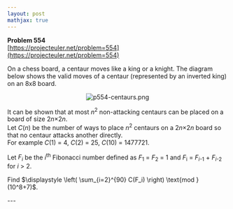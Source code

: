 ```yaml
---
layout: post
mathjax: true
---
```

**Problem 554**  
[https://projecteuler.net/problem=554](https://projecteuler.net/problem=554)

<p>On a chess board, a centaur moves like a king or a knight. The diagram below shows the valid moves of a centaur (represented by an inverted king) on an 8x8 board.</p>

<div align="center"><img src="https://projecteuler.net/project/images/p554-centaurs.png" alt="p554-centaurs.png" /></div>

<p>It can be shown that at most <var>n</var><sup>2</sup> non-attacking centaurs can be placed on a board of size 2<var>n</var>×2<var>n</var>.<br />
Let <var>C</var>(<var>n</var>) be the number of ways to place <var>n</var><sup>2</sup> centaurs on a 2<var>n</var>×2<var>n</var> board so that no centaur attacks another directly.<br />
For example <var>C</var>(1) = 4, <var>C</var>(2) = 25, <var>C</var>(10) = 1477721.</p>

<p>Let <var>F<sub>i</sub></var> be the <var>i</var><sup>th</sup> Fibonacci number defined as <var>F</var><sub>1</sub> = <var>F</var><sub>2</sub> = 1 and <var>F</var><sub>i</sub> = <var>F</var><sub><var>i</var>-1</sub> + <var>F</var><sub><var>i</var>-2</sub> for <var>i</var> &gt; 2.</p>

<p>Find $\displaystyle \left( \sum_{i=2}^{90} C(F_i) \right) \text{mod } (10^8+7)$.</p>
---
